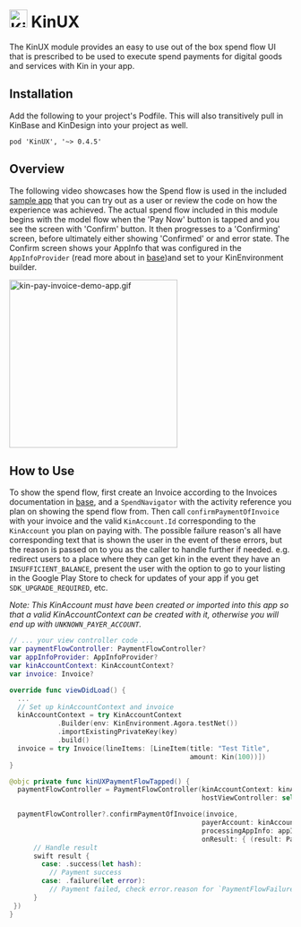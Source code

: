 # <img src="../assets/kin-logo.png" height="32" alt="Kin Logo"> KinUX

The KinUX module provides an easy to use out of the box spend flow UI that is prescribed to be used to execute spend payments for digital goods and services with Kin in your app.

## Installation
Add the following to your project's Podfile.
This will also transitively pull in KinBase and KinDesign into your project as well.
```
pod 'KinUX', '~> 0.4.5'
```

##  Overview
The following video showcases how the Spend flow is used in the included [sample app](../KinSampleApp) that you can try out as a user or review the code on how the experience was achieved. The actual spend flow included in this module begins with the model flow when the 'Pay Now' button is tapped and you see the screen with 'Confirm' button. It then progresses to a 'Confirming' screen, before ultimately either showing 'Confirmed' or and error state. The Confirm screen shows your AppInfo that was configured in the `AppInfoProvider` (read more about in [base](../KinBase))and set to your KinEnvironment builder.

<img src="../assets/kin-pay-invoice-demo-app.gif" alt="kin-pay-invoice-demo-app.gif" width="300" height="auto"/>


## How to Use
To show the spend flow, first create an Invoice according to the Invoices documentation in [base](../KinBase), and a `SpendNavigator` with the activity reference you plan on showing the spend flow from.
Then call `confirmPaymentOfInvoice` with your invoice and the valid `KinAccount.Id` corresponding to the `KinAccount` you plan on paying with. The possible failure reason's all have corresponding text that is shown the user in the event of these errors, but the reason is passed on to you as the caller to handle further if needed. e.g. redirect users to a place where they can get kin in the event they have an `INSUFFICIENT_BALANCE`, present the user with the option to go to your listing in the Google Play Store to check for updates of your app if you get `SDK_UPGRADE_REQUIRED`, etc.

*Note: This KinAccount must have been created or imported into this app so that a valid KinAccountContext can be created with it, otherwise you will end up with `UNKNOWN_PAYER_ACCOUNT`.*

```swift
// ... your view controller code ...
var paymentFlowController: PaymentFlowController?
var appInfoProvider: AppInfoProvider?
var kinAccountContext: KinAccountContext?
var invoice: Invoice?

override func viewDidLoad() {
  ...
  // Set up kinAccountContext and invoice
  kinAccountContext = try KinAccountContext
            .Builder(env: KinEnvironment.Agora.testNet())
            .importExistingPrivateKey(key)
            .build()
  invoice = try Invoice(lineItems: [LineItem(title: "Test Title",
                                             amount: Kin(100))])
}

@objc private func kinUXPaymentFlowTapped() {
  paymentFlowController = PaymentFlowController(kinAccountContext: kinAccountContext,
                                                hostViewController: self)

  paymentFlowController?.confirmPaymentOfInvoice(invoice,
                                                payerAccount: kinAccountContext.accountId,
                                                processingAppInfo: appInfoProvider.appInfo,
                                                onResult: { (result: PaymentFlowViewModelResult) in
      // Handle result
      swift result {
        case: .success(let hash):
          // Payment success
        case: .failure(let error):
          // Payment failed, check error.reason for `PaymentFlowFailureReason`
      }
 })
}
```
